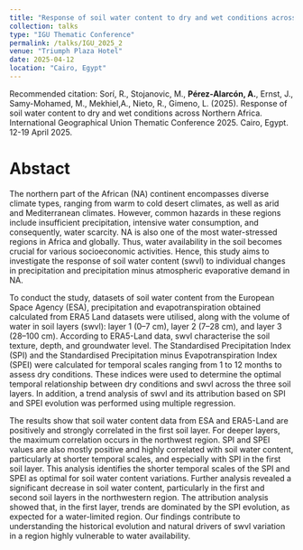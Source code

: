 ```yaml
---
title: "Response of soil water content to dry and wet conditions across Northern Africa"
collection: talks
type: "IGU Thematic Conference"
permalink: /talks/IGU_2025_2
venue: "Triumph Plaza Hotel"
date: 2025-04-12
location: "Cairo, Egypt"
---
```


Recommended citation: Sorí, R., Stojanovic, M., <b>Pérez-Alarcón, A.</b>, Ernst, J., Samy-Mohamed, M., Mekhiel,A., Nieto, R., Gimeno, L. (2025). Response of soil water content to dry and wet conditions across Northern Africa. International Geographical Union Thematic Conference 2025. Cairo, Egypt. 12-19 April 2025.


# Abstact

The northern part of the African (NA) continent encompasses diverse climate types, ranging from warm to cold desert climates, as well as arid and Mediterranean climates. However, common hazards in these regions include insufficient precipitation, intensive water consumption, and consequently, water scarcity. NA is also one of the most water-stressed regions in Africa and globally. Thus, water availability in the soil becomes crucial for various socioeconomic activities. Hence, this study aims to investigate the response of soil water content (swvl) to individual changes in precipitation and precipitation minus atmospheric evaporative demand in NA.

To conduct the study, datasets of soil water content from the European Space Agency (ESA), precipitation and evapotranspiration obtained calculated from ERA5 Land datasets were utilised, along with the volume of water in soil layers (swvl): layer 1 (0–7 cm), layer 2 (7–28 cm), and layer 3 (28–100 cm). According to ERA5-Land data, swvl characterise the soil texture, depth, and groundwater level. The Standardised Precipitation Index (SPI) and the Standardised Precipitation minus Evapotranspiration Index (SPEI) were calculated for temporal scales ranging from 1 to 12 months to assess dry conditions. These indices were used to determine the optimal temporal relationship between dry conditions and swvl across the three soil layers. In addition, a trend analysis of swvl and its attribution based on SPI and SPEI evolution was performed using multiple regression.

The results show that soil water content data from ESA and ERA5-Land are positively and strongly correlated in the first soil layer. For deeper layers, the maximum correlation occurs in the northwest region. SPI and SPEI values are also mostly positive and highly correlated with soil water content, particularly at shorter temporal scales, and especially with SPI in the first soil layer. This analysis identifies the shorter temporal scales of the SPI and SPEI as optimal for soil water content variations. Further analysis revealed a significant decrease in soil water content, particularly in the first and second soil layers in the northwestern region. The attribution analysis showed that, in the first layer, trends are dominated by the SPI evolution, as expected for a water-limited region. Our findings contribute to understanding the historical evolution and natural drivers of swvl variation in a region highly vulnerable to water availability.